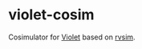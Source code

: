 # violet-cosim

Cosimulator for [Violet](https://github.com/losfair/Violet) based on [rvsim](https://github.com/stephank/rvsim).
